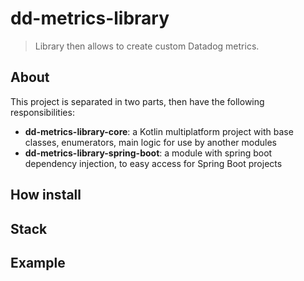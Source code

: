 # dd-metrics-library
> Library then allows to create custom Datadog metrics.

## About
This project is separated in two parts, then have the following responsibilities:
* **dd-metrics-library-core**: a Kotlin multiplatform project with base classes, enumerators, main logic for use by another modules
* **dd-metrics-library-spring-boot**: a module with spring boot dependency injection, to easy access for Spring Boot projects

## How install


## Stack



## Example

